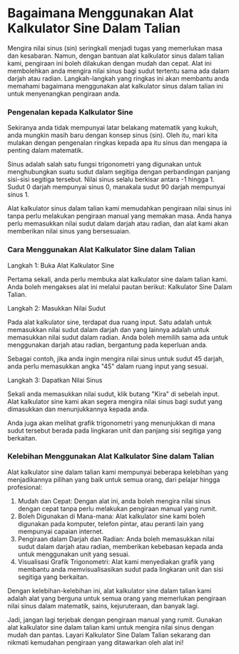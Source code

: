 Bagaimana Menggunakan Alat Kalkulator Sine Dalam Talian
=======================================================

Mengira nilai sinus (sin) seringkali menjadi tugas yang memerlukan masa dan kesabaran. Namun, dengan bantuan alat kalkulator sinus dalam talian kami, pengiraan ini boleh dilakukan dengan mudah dan cepat. Alat ini membolehkan anda mengira nilai sinus bagi sudut tertentu sama ada dalam darjah atau radian. Langkah-langkah yang ringkas ini akan membantu anda memahami bagaimana menggunakan alat kalkulator sinus dalam talian ini untuk menyenangkan pengiraan anda.

### Pengenalan kepada Kalkulator Sine

Sekiranya anda tidak mempunyai latar belakang matematik yang kukuh, anda mungkin masih baru dengan konsep sinus (sin). Oleh itu, mari kita mulakan dengan pengenalan ringkas kepada apa itu sinus dan mengapa ia penting dalam matematik.

Sinus adalah salah satu fungsi trigonometri yang digunakan untuk menghubungkan suatu sudut dalam segitiga dengan perbandingan panjang sisi-sisi segitiga tersebut. Nilai sinus selalu berkisar antara -1 hingga 1. Sudut 0 darjah mempunyai sinus 0, manakala sudut 90 darjah mempunyai sinus 1.

Alat kalkulator sinus dalam talian kami memudahkan pengiraan nilai sinus ini tanpa perlu melakukan pengiraan manual yang memakan masa. Anda hanya perlu memasukkan nilai sudut dalam darjah atau radian, dan alat kami akan memberikan nilai sinus yang bersesuaian.

### Cara Menggunakan Alat Kalkulator Sine dalam Talian

Langkah 1: Buka Alat Kalkulator Sine

Pertama sekali, anda perlu membuka alat kalkulator sine dalam talian kami. Anda boleh mengakses alat ini melalui pautan berikut: Kalkulator Sine Dalam Talian.

Langkah 2: Masukkan Nilai Sudut

Pada alat kalkulator sine, terdapat dua ruang input. Satu adalah untuk memasukkan nilai sudut dalam darjah dan yang lainnya adalah untuk memasukkan nilai sudut dalam radian. Anda boleh memilih sama ada untuk menggunakan darjah atau radian, bergantung pada keperluan anda.

Sebagai contoh, jika anda ingin mengira nilai sinus untuk sudut 45 darjah, anda perlu memasukkan angka "45" dalam ruang input yang sesuai.

Langkah 3: Dapatkan Nilai Sinus

Sekali anda memasukkan nilai sudut, klik butang "Kira" di sebelah input. Alat kalkulator sine kami akan segera mengira nilai sinus bagi sudut yang dimasukkan dan menunjukkannya kepada anda.

Anda juga akan melihat grafik trigonometri yang menunjukkan di mana sudut tersebut berada pada lingkaran unit dan panjang sisi segitiga yang berkaitan.

### Kelebihan Menggunakan Alat Kalkulator Sine dalam Talian

Alat kalkulator sine dalam talian kami mempunyai beberapa kelebihan yang menjadikannya pilihan yang baik untuk semua orang, dari pelajar hingga profesional:

1. Mudah dan Cepat: Dengan alat ini, anda boleh mengira nilai sinus dengan cepat tanpa perlu melakukan pengiraan manual yang rumit.
2. Boleh Digunakan di Mana-mana: Alat kalkulator sine kami boleh digunakan pada komputer, telefon pintar, atau peranti lain yang mempunyai capaian internet.
3. Pengiraan dalam Darjah dan Radian: Anda boleh memasukkan nilai sudut dalam darjah atau radian, memberikan kebebasan kepada anda untuk menggunakan unit yang sesuai.
4. Visualisasi Grafik Trigonometri: Alat kami menyediakan grafik yang membantu anda memvisualisasikan sudut pada lingkaran unit dan sisi segitiga yang berkaitan.

Dengan kelebihan-kelebihan ini, alat kalkulator sine dalam talian kami adalah alat yang berguna untuk semua orang yang memerlukan pengiraan nilai sinus dalam matematik, sains, kejuruteraan, dan banyak lagi.

Jadi, jangan lagi terjebak dengan pengiraan manual yang rumit. Gunakan alat kalkulator sine dalam talian kami untuk mengira nilai sinus dengan mudah dan pantas. Layari Kalkulator Sine Dalam Talian sekarang dan nikmati kemudahan pengiraan yang ditawarkan oleh alat ini!